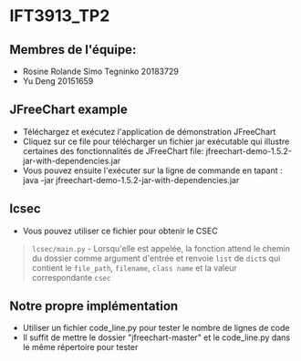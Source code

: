 # IFT3913_TP2

## Membres de l'équipe:
- Rosine Rolande Simo Tegninko 20183729
- Yu Deng 20151659

## JFreeChart example
- Téléchargez et exécutez l'application de démonstration JFreeChart
- Cliquez sur ce file pour télécharger un fichier jar exécutable qui illustre certaines des fonctionnalités de JFreeChart  file:
jfreechart-demo-1.5.2-jar-with-dependencies.jar
- Vous pouvez ensuite l'exécuter sur la ligne de commande en tapant :
java -jar jfreechart-demo-1.5.2-jar-with-dependencies.jar

## lcsec
- Vous pouvez utiliser ce fichier pour obtenir le CSEC
>`lcsec/main.py` -  Lorsqu'elle est appelée, la fonction attend le chemin du dossier comme argument d'entrée et renvoie `list` de `dict`s qui contient le `file_path`, `filename`, `class name` et la valeur correspondante `csec`
>
## Notre propre implémentation
- Utiliser un fichier code_line.py pour tester le nombre de lignes de code
- Il suffit de mettre le dossier "jfreechart-master" et le code_line.py dans le même répertoire pour tester

